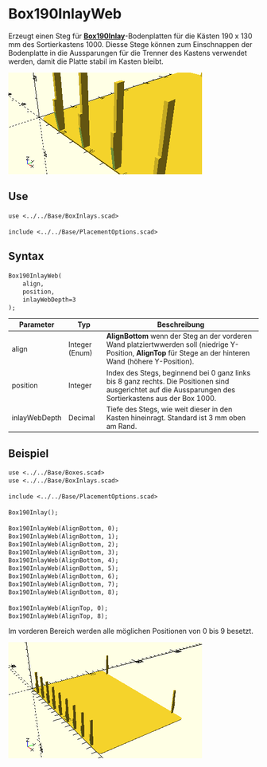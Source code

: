 # Box190InlayWeb

Erzeugt einen Steg für [__Box190Inlay__](Box190Inlay.md)-Bodenplatten für die Kästen 190 x 130 mm des Sortierkastens 1000. Diesse Stege können zum Einschnappen der Bodenplatte in die Aussparungen für die Trenner des Kastens verwendet werden, damit die Platte stabil im Kasten bleibt.

![Box190InlayWeb](../../images/Box190InlayWeb.png)

## Use
```
use <../../Base/BoxInlays.scad>

include <../../Base/PlacementOptions.scad>
```

## Syntax
```
Box190InlayWeb(
    align,
    position,
    inlayWebDepth=3
);
```

| Parameter | Typ | Beschreibung |
| ------ | ------ | ------ |
| align | Integer (Enum) | __AlignBottom__ wenn der Steg an der vorderen Wand platziertwwerden soll (niedrige Y-Position, __AlignTop__ für Stege an der hinteren Wand (höhere Y-Position). |
| position | Integer | Index des Stegs, beginnend bei 0 ganz links bis 8 ganz rechts. Die Positionen sind ausgerichtet auf die Aussparungen des Sortierkastens aus der Box 1000. |
| inlayWebDepth | Decimal | Tiefe des Stegs, wie weit dieser in den Kasten hineinragt. Standard ist 3 mm oben am Rand. |

## Beispiel
```
use <../../Base/Boxes.scad>
use <../../Base/BoxInlays.scad>

include <../../Base/PlacementOptions.scad>

Box190Inlay();

Box190InlayWeb(AlignBottom, 0);
Box190InlayWeb(AlignBottom, 1);
Box190InlayWeb(AlignBottom, 2);
Box190InlayWeb(AlignBottom, 3);
Box190InlayWeb(AlignBottom, 4);
Box190InlayWeb(AlignBottom, 5);
Box190InlayWeb(AlignBottom, 6);
Box190InlayWeb(AlignBottom, 7);
Box190InlayWeb(AlignBottom, 8);

Box190InlayWeb(AlignTop, 0);
Box190InlayWeb(AlignTop, 8);
```

Im vorderen Bereich werden alle möglichen Positionen von 0 bis 9 besetzt.

![Box190InlayWeb Beispiel](../../images/Box190InlayWeb_1.png)